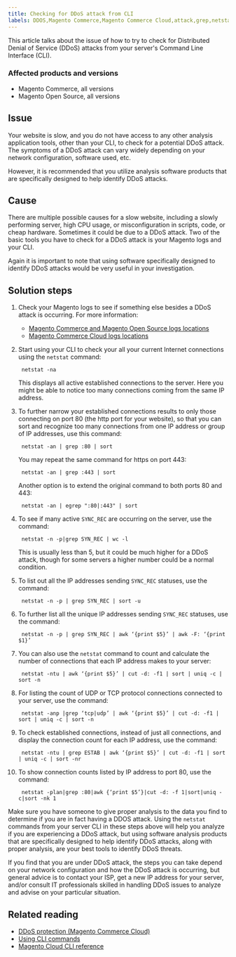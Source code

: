 ```yaml
---
title: Checking for DDoS attack from CLI
labels: DDOS,Magento Commerce,Magento Commerce Cloud,attack,grep,netstat,troubleshooting
---
```


This article talks about the issue of how to try to check for Distributed Denial of Service (DDoS) attacks from your server's Command Line Interface (CLI).

### Affected products and versions

* Magento Commerce, all versions
* Magento Open Source, all versions

## Issue

Your website is slow, and you do not have access to any other analysis application tools, other than your CLI, to check for a potential DDoS attack.  The symptoms of a DDoS attack can vary widely depending on your network configuration, software used, etc.

However, it is recommended that you utilize analysis software products that are specifically designed to help identify DDoS attacks.

## Cause

There are multiple possible causes for a slow website, including a slowly performing server, high CPU usage, or misconfiguration in scripts, code, or cheap hardware. Sometimes it could be due to a DDoS attack. Two of the basic tools you have to check for a DDoS attack is your Magento logs and your CLI.

Again it is important to note that using software specifically designed to identify DDoS attacks would be very useful in your investigation.

## Solution steps

1. Check your Magento logs to see if something else besides a DDoS attack is occurring. For more information:
    
    * [Magento Commerce and Magento Open Source logs locations](https://devdocs.magento.com/guides/v2.3/config-guide/cli/logging.html)
    * [Magento Commerce Cloud logs locations](https://devdocs.magento.com/guides/v2.3/cloud/trouble/environments-logs.html)
    
    
    
1. Start using your CLI to check your all your current Internet connections using the `` netstat `` command:
    
        netstat -na
    
    This displays all active established connections to the server. Here you might be able to notice too many connections coming from the same IP address.
1. To further narrow your established connections results to only those connecting on port 80 (the http port for your website), so that you can sort and recognize too many connections from one IP address or group of IP addresses, use this command:
    
    
    
        netstat -an | grep :80 | sort
    
    
    
    You may repeat the same command for https on port 443:
    
    
    
        netstat -an | grep :443 | sort
    
    
    
    Another option is to extend the original command to both ports 80 and 443:
    
    
    
        netstat -an | egrep ":80|:443" | sort
    
    
1. To see if many active `` SYNC_REC `` are occurring on the server, use the command:
    
        netstat -n -p|grep SYN_REC | wc -l
    
    This is usually less than 5, but it could be much higher for a DDoS attack, though for some servers a higher number could be a normal condition.
1. To list out all the IP addresses sending `` SYNC_REC `` statuses, use the command:
    
    
    
        netstat -n -p | grep SYN_REC | sort -u
    
    
1. To further list all the unique IP addresses sending `` SYNC_REC `` statuses, use the command:
    
        netstat -n -p | grep SYN_REC | awk ‘{print $5}’ | awk -F: ‘{print $1}’
    
    
1. You can also use the `` netstat `` command to count and calculate the number of connections that each IP address makes to your server:
    
        netstat -ntu | awk ‘{print $5}’ | cut -d: -f1 | sort | uniq -c | sort -n
    
    
1. For listing the count of UDP or TCP protocol connections connected to your server, use the command:
    
        netstat -anp |grep ‘tcp|udp’ | awk ‘{print $5}’ | cut -d: -f1 | sort | uniq -c | sort -n
    
    
1. To check established connections, instead of just all connections, and display the connection count for each IP address, use the command:
    
        netstat -ntu | grep ESTAB | awk ‘{print $5}’ | cut -d: -f1 | sort | uniq -c | sort -nr
    
    
1. To show connection counts listed by IP address to port 80, use the command:
    
        netstat -plan|grep :80|awk {‘print $5’}|cut -d: -f 1|sort|uniq -c|sort -nk 1
    
    

 

Make sure you have someone to give proper analysis to the data you find to determine if you are in fact having a DDOS attack. Using the `` netstat `` commands from your server CLI in these steps above will help you analyze if you are experiencing a DDoS attack, but using software analysis products that are specifically designed to help identify DDoS attacks, along with proper analysis, are your best tools to identify DDoS threats.

If you find that you are under DDoS attack, the steps you can take depend on your network configuration and how the DDoS attack is occurring, but general advice is to contact your ISP,  get a new IP address for your server, and/or consult IT professionals skilled in handling DDoS issues to analyze and advise on your particular situation. 

 

## Related reading

* [DDoS protection (Magento Commerce Cloud)](https://devdocs.magento.com/guides/v2.3/cloud/cdn/cloud-fastly.html#ddos-protection)
* [Using CLI commands](https://devdocs.magento.com/guides/v2.3/config-guide/deployment/pipeline/example/cli.html)
* [Magento Cloud CLI reference](https://devdocs.magento.com/guides/v2.3/cloud/reference/cli-ref-topic.html)